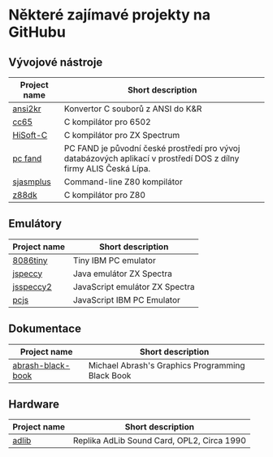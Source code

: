 # Některé zajímavé projekty na GitHubu

## Vývojové nástroje

| Project name  | Short description |
| ------------- | ----------------- |
| [ansi2kr](https://github.com/masakioba/ansi2kr) | Konvertor C souborů z ANSI do K&R |
| [cc65](https://github.com/cc65/cc65) | C kompilátor pro 6502 |
| [HiSoft-C](https://github.com/pavel-krivanek/HiSoft-C) | C kompilátor pro ZX Spectrum |
| [pc fand](https://github.com/alisoss/pcfand) | PC FAND je původní české prostředí pro vývoj databázových aplikací v prostředí DOS z dílny firmy ALIS Česká Lípa. |
| [sjasmplus](https://github.com/z00m128/sjasmplus) | Command-line Z80 kompilátor|
| [z88dk](https://github.com/z88dk/z88dk) | C kompilátor pro Z80 |

## Emulátory

| Project name  | Short description |
| ------------- | ----------------- |
| [8086tiny](https://github.com/adriancable/8086tiny) | Tiny IBM PC emulator |
| [jspeccy](https://github.com/jsanchezv/JSpeccy) | Java emulátor ZX Spectra |
| [jsspeccy2](https://github.com/gasman/jsspeccy2) | JavaScript emulátor ZX Spectra |
| [pcjs](https://github.com/jeffpar/pcjs) | JavaScript IBM PC Emulator |

## Dokumentace

| Project name  | Short description |
| ------------- | ----------------- |
| [abrash-black-book](https://github.com/jagregory/abrash-black-book) | Michael Abrash's Graphics Programming Black Book |

## Hardware

| Project name  | Short description |
| ------------- | ----------------- |
| [adlib](https://github.com/schlae/adlib) | Replika AdLib Sound Card, OPL2, Circa 1990 |
